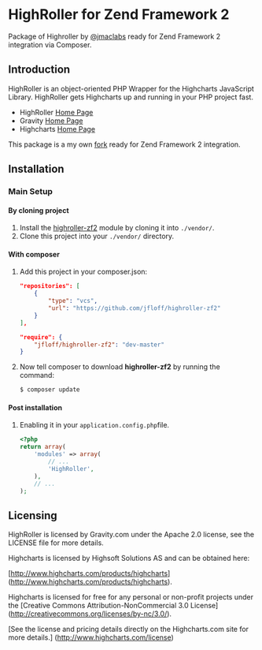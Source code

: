 HighRoller for Zend Framework 2
=======
Package of Highroller by [@jmaclabs](https://twitter.com/#!/JMACLABS) ready for Zend Framework 2 integration via Composer.


Introduction
------------
HighRoller is an object-oriented PHP Wrapper for the Highcharts JavaScript Library.
HighRoller gets Highcharts up and running in your PHP project fast.
* HighRoller [Home Page](http://highroller.io)
* Gravity [Home Page](http://gravity.com)
* Highcharts [Home Page](http://www.highcharts.com/)

This package is a my own [fork](https://github.com/jfloff/HighRoller) ready for Zend Framework 2 integration.


Installation
------------

### Main Setup

#### By cloning project

1. Install the [highroller-zf2](https://github.com/jfloff/highroller-zf2) module
   by cloning it into `./vendor/`.
2. Clone this project into your `./vendor/` directory.

#### With composer

1. Add this project in your composer.json:

    ```json
    "repositories": [
        {
            "type": "vcs",
            "url": "https://github.com/jfloff/highroller-zf2"
        }
    ],

    "require": {
        "jfloff/highroller-zf2": "dev-master"
    }
    ```

2. Now tell composer to download **highroller-zf2** by running the command:

    ```bash
    $ composer update
    ```

#### Post installation

1. Enabling it in your `application.config.php`file.

    ```php
    <?php
    return array(
        'modules' => array(
            // ...
            'HighRoller',
        ),
        // ...
    );
    ```

Licensing
------------
HighRoller is licensed by Gravity.com under the Apache 2.0 license, see the LICENSE file for more details.

Highcharts is licensed by Highsoft Solutions AS and can be obtained here:

[http://www.highcharts.com/products/highcharts] (http://www.highcharts.com/products/highcharts).

Highcharts is licensed for free for any personal or non-profit projects under the [Creative Commons Attribution-NonCommercial
3.0 License] (http://creativecommons.org/licenses/by-nc/3.0/).

[See the license and pricing details directly on the Highcharts.com site for more details.] (http://www.highcharts.com/license)
